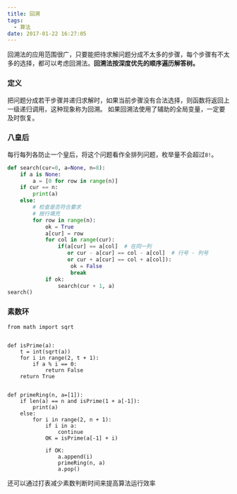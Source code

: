 ```yaml
---
title: 回溯
tags:
  - 算法
date: 2017-01-22 16:27:05
---
```


回溯法的应用范围很广，只要能把待求解问题分成不太多的步骤，每个步骤有不太多的选择，都可以考虑回溯法。**回溯法按深度优先的顺序遍历解答树。**
### 定义
把问题分成若干步骤并递归求解时，如果当前步骤没有合法选择，则函数将返回上一级递归调用，这种现象称为回溯。
如果回溯法使用了辅助的全局变量，一定要及时恢复。
<!-- more -->
### 八皇后
每行每列各防止一个皇后，将这个问题看作全排列问题，枚举量不会超过`8!`。
```python
def search(cur=0, a=None, n=8):
    if a is None:
        a = [0 for row in range(n)]
    if cur == n:
        print(a)
    else:
        # 检查是否符合要求
        # 按行填充
        for row in range(n):
            ok = True
            a[cur] = row
            for col in range(cur):
                if(a[cur] == a[col]  # 在同一列
                   or cur - a[cur] == col - a[col]  # 行号 - 列号
                   or cur + a[cur] == col + a[col]):
                    ok = False
                    break
            if ok:
                search(cur + 1, a)
search()
```
### 素数环
```
from math import sqrt


def isPrime(a):
    t = int(sqrt(a))
    for i in range(2, t + 1):
        if a % i == 0:
            return False
    return True


def primeRing(n, a=[1]):
    if len(a) == n and isPrime(1 + a[-1]):
        print(a)
    else:
        for i in range(2, n + 1):
            if i in a:
                continue
            OK = isPrime(a[-1] + i)

            if OK:
                a.append(i)
                primeRing(n, a)
                a.pop()

```
还可以通过打表减少素数判断时间来提高算法运行效率
